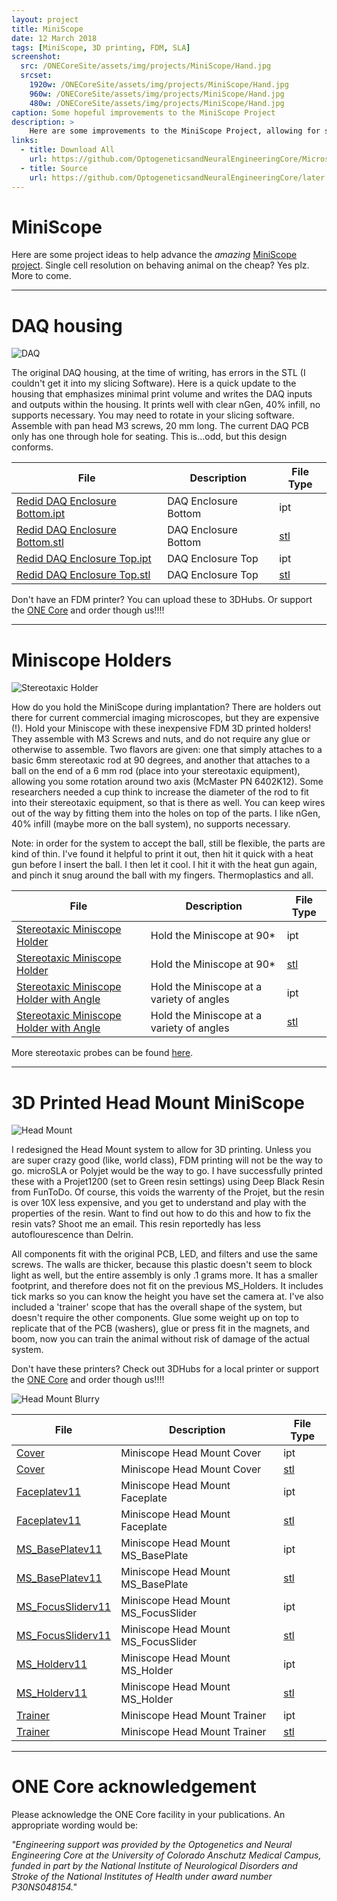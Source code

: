 ```yaml
---
layout: project
title: MiniScope
date: 12 March 2018
tags: [MiniScope, 3D printing, FDM, SLA]
screenshot:
  src: /ONECoreSite/assets/img/projects/MiniScope/Hand.jpg
  srcset:
    1920w: /ONECoreSite/assets/img/projects/MiniScope/Hand.jpg
    960w: /ONECoreSite/assets/img/projects/MiniScope/Hand.jpg
    480w: /ONECoreSite/assets/img/projects/MiniScope/Hand.jpg
caption: Some hopeful improvements to the MiniScope Project
description: >
    Here are some improvements to the MiniScope Project, allowing for single cell resolution of awake behaving animals.
links:
  - title: Download All
    url: https://github.com/OptogeneticsandNeuralEngineeringCore/MicroscopeCamera/archive/later.zip
  - title: Source
    url: https://github.com/OptogeneticsandNeuralEngineeringCore/later
---
```


# MiniScope

Here are some project ideas to help advance the *amazing* [MiniScope project](http://miniscope.org/index.php/Main_Page). Single cell resolution on behaving animal on the cheap? Yes plz. More to come.

***

# DAQ housing

![DAQ](/ONECoreSite/assets/img/projects/MiniScope/DAQ.jpg "DAQ Housing")

The original DAQ housing, at the time of writing, has errors in the STL (I couldn't get it into my slicing Software). Here is a quick update to the housing that emphasizes minimal print volume and writes the DAQ inputs and outputs within the housing. It prints well with clear nGen, 40% infill, no supports necessary. You may need to rotate in your slicing software. Assemble with pan head M3 screws, 20 mm long. The current DAQ PCB only has one through hole for seating. This is...odd, but this design conforms.

| File | Description | File Type  |
| --- | --- | --- |
| [Redid DAQ Enclosure Bottom.ipt](https://github.com/OptogeneticsandNeuralEngineeringCore/MiniScope/raw/master/Redid%20DAQ%20Enclosure%20Bottom.ipt) | DAQ Enclosure Bottom | ipt |
| [Redid DAQ Enclosure Bottom.stl](https://github.com/OptogeneticsandNeuralEngineeringCore/MiniScope/raw/master/Redid%20DAQ%20Enclosure%20Bottom.stl) | DAQ Enclosure Bottom | [stl](https://github.com/OptogeneticsandNeuralEngineeringCore/MiniScope/blob/master/Redid%20DAQ%20Enclosure%20Bottom.stl) |
| [Redid DAQ Enclosure Top.ipt](https://github.com/OptogeneticsandNeuralEngineeringCore/MiniScope/raw/master/Redid%20DAQ%20Enclosure%20Top.ipt) | DAQ Enclosure Top | ipt |
| [Redid DAQ Enclosure Top.stl](https://github.com/OptogeneticsandNeuralEngineeringCore/MiniScope/raw/master/Redid%20DAQ%20Enclosure%20Top.stl) | DAQ Enclosure Top | [stl](https://github.com/OptogeneticsandNeuralEngineeringCore/MiniScope/blob/master/Redid%20DAQ%20Enclosure%20Top.stl) |


Don't have an FDM printer? You can upload these to 3DHubs. Or support the [ONE Core](mailto:neuralengineering@ucdenver.edu) and order though us!!!!

***

# Miniscope Holders

![Stereotaxic Holder](/ONECoreSite/assets/img/projects/MiniScope/2Axis.jpg "Stereotaxic")

How do you hold the MiniScope during implantation? There are holders out there for current commercial imaging microscopes, but they are expensive (!). Hold your Miniscope with these inexpensive FDM 3D printed holders! They assemble with M3 Screws and nuts, and do not require any glue or otherwise to assemble. Two flavors are given: one that simply attaches to a basic 6mm stereotaxic rod at 90 degrees, and another that attaches to a ball on the end of a 6 mm rod (place into your stereotaxic equipment), allowing you some rotation around two axis (McMaster PN 6402K12). Some researchers needed a cup think to increase the diameter of the rod to fit into their stereotaxic equipment, so that is there as well. You can keep wires out of the way by fitting them into the holes on top of the parts. I like nGen, 40% infill (maybe more on the ball system), no supports necessary.

Note: in order for the system to accept the ball, still be flexible, the parts are kind of thin. I've found it helpful to print it out, then hit it quick with a heat gun before I insert the ball. I then let it cool. I hit it with the heat gun again, and pinch it snug around the ball with my fingers. Thermoplastics and all.

| File | Description | File Type  |
| --- | --- | --- |
| [Stereotaxic Miniscope Holder](https://github.com/OptogeneticsandNeuralEngineeringCore/MiniScope/raw/master/StereotaxicNeuroprobeamajigerMiniscope.ipt) | Hold the Miniscope at 90* | ipt |
| [Stereotaxic Miniscope Holder](https://github.com/OptogeneticsandNeuralEngineeringCore/MiniScope/raw/master/StereotaxicNeuroprobeamajigerMiniscope.stl) | Hold the Miniscope at 90* | [stl](https://github.com/OptogeneticsandNeuralEngineeringCore/MiniScope/blob/master/StereotaxicNeuroprobeamajigerMiniscope.stl) |
| [Stereotaxic Miniscope Holder with Angle](https://github.com/OptogeneticsandNeuralEngineeringCore/MiniScope/raw/master/NeuroprobeholdermajigerV11MiniscopeAngle.ipt) | Hold the Miniscope at a variety of angles | ipt |
| [Stereotaxic Miniscope Holder with Angle](https://github.com/OptogeneticsandNeuralEngineeringCore/MiniScope/raw/master/NeuroprobeholdermajigerV11MiniscopeAngle.stl) | Hold the Miniscope at a variety of angles | [stl](https://github.com/OptogeneticsandNeuralEngineeringCore/MiniScope/blob/master/NeuroprobeholdermajigerV11MiniscopeAngle.stl) |

More stereotaxic probes can be found [here](/ONECoreSite/projects/Neuroprobeamajiger).

***

# 3D Printed Head Mount MiniScope

![Head Mount](/ONECoreSite/assets/img/projects/MiniScope/Hand.jpg "Head Mount")

I redesigned the Head Mount system to allow for 3D printing. Unless you are super crazy good (like, world class), FDM printing will not be the way to go. microSLA or Polyjet would be the way to go. I have successfully printed these with a Projet1200 (set to Green resin settings) using Deep Black Resin from FunToDo. Of course, this voids the warrenty of the Projet, but the resin is over 10X less expensive, and you get to understand and play with the properties of the resin. Want to find out how to do this and how to fix the resin vats? Shoot me an email. This resin reportedly has less autoflourescence than Delrin.

All components fit with the original PCB, LED, and filters and use the same screws. The walls are thicker, because this plastic doesn't seem to block light as well, but the entire assembly is only .1 grams more. It has a smaller footprint, and therefore does not fit on the previous MS_Holders. It includes tick marks so you can know the height you have set the camera at. I've also included a 'trainer' scope that has the overall shape of the system, but doesn't require the other components. Glue some weight up on top to replicate that of the PCB (washers), glue or press fit in the magnets, and boom, now you can train the animal without risk of damage of the actual system.

Don't have these printers? Check out 3DHubs for a local printer or support the [ONE Core](mailto:neuralengineering@ucdenver.edu) and order though us!!!!

![Head Mount Blurry](/ONECoreSite/assets/img/projects/MiniScope/MiniScopeBlurry.jpg "Head Mount")

| File | Description | File Type  |
| --- | --- | --- |
| [Cover](https://github.com/OptogeneticsandNeuralEngineeringCore/MiniScope/raw/master/Cover.ipt) | Miniscope Head Mount Cover | ipt |
| [Cover](https://github.com/OptogeneticsandNeuralEngineeringCore/MiniScope/raw/master/Cover.stl) | Miniscope Head Mount Cover | [stl](https://github.com/OptogeneticsandNeuralEngineeringCore/MiniScope/blob/master/Cover.stl) |
| [Faceplatev11](https://github.com/OptogeneticsandNeuralEngineeringCore/MiniScope/raw/master/Faceplatev11.ipt) | Miniscope Head Mount Faceplate | ipt |
| [Faceplatev11](https://github.com/OptogeneticsandNeuralEngineeringCore/MiniScope/raw/master/Faceplatev11.stl) | Miniscope Head Mount Faceplate | [stl](https://github.com/OptogeneticsandNeuralEngineeringCore/MiniScope/blob/master/Faceplatev11.stl) |
| [MS_BasePlatev11](https://github.com/OptogeneticsandNeuralEngineeringCore/MiniScope/raw/master/MS_BasePlatev11.ipt) | Miniscope Head Mount MS_BasePlate | ipt |
| [MS_BasePlatev11](https://github.com/OptogeneticsandNeuralEngineeringCore/MiniScope/raw/master/MS_BasePlatev11.stl) | Miniscope Head Mount MS_BasePlate | [stl](https://github.com/OptogeneticsandNeuralEngineeringCore/MiniScope/blob/master/MS_BasePlatev11.stl) |
| [MS_FocusSliderv11](https://github.com/OptogeneticsandNeuralEngineeringCore/MiniScope/raw/master/MS_FocusSliderv11.ipt) | Miniscope Head Mount MS_FocusSlider | ipt |
| [MS_FocusSliderv11](https://github.com/OptogeneticsandNeuralEngineeringCore/MiniScope/raw/master/MS_FocusSliderv11.stl) | Miniscope Head Mount MS_FocusSlider | [stl](https://github.com/OptogeneticsandNeuralEngineeringCore/MiniScope/blob/master/MS_FocusSliderv11.stl) |
| [MS_Holderv11](https://github.com/OptogeneticsandNeuralEngineeringCore/MiniScope/raw/master/MS_Holderv11.ipt) | Miniscope Head Mount MS_Holder | ipt |
| [MS_Holderv11](https://github.com/OptogeneticsandNeuralEngineeringCore/MiniScope/raw/master/MS_Holderv11.stl) | Miniscope Head Mount MS_Holder | [stl](https://github.com/OptogeneticsandNeuralEngineeringCore/MiniScope/blob/master/MS_Holderv11.stl) |
| [Trainer](https://github.com/OptogeneticsandNeuralEngineeringCore/MiniScope/raw/master/Trainer.ipt) | Miniscope Head Mount Trainer | ipt |
| [Trainer](https://github.com/OptogeneticsandNeuralEngineeringCore/MiniScope/raw/master/Trainer.stl) | Miniscope Head Mount Trainer | [stl](https://github.com/OptogeneticsandNeuralEngineeringCore/MiniScope/blob/master/Trainer.stl) |



***

# ONE Core acknowledgement
Please acknowledge the ONE Core facility in your publications. An appropriate wording would be:

*"Engineering support was provided by the Optogenetics and Neural Engineering Core at the University of Colorado Anschutz Medical Campus, funded in part by the National Institute of Neurological Disorders and Stroke of the National Institutes of Health under award number P30NS048154."*
